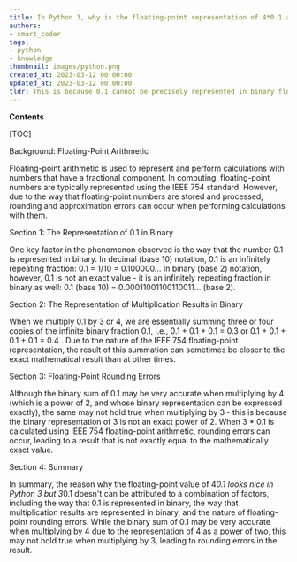 ```yaml
---
title: In Python 3, why is the floating-point representation of 4*0.1 aesthetically pleasing, while that of 3*0.1 is not?
authors:
- smart_coder
tags:
- python
- knowledge
thumbnail: images/python.png
created_at: 2023-03-12 00:00:00
updated_at: 2023-03-12 00:00:00
tldr: This is because 0.1 cannot be precisely represented in binary floating-point, resulting in rounding errors that accumulate differently for different calculations.
---
```


**Contents**

[TOC]

Background: Floating-Point Arithmetic

Floating-point arithmetic is used to represent and perform calculations with numbers that have a fractional component. In computing, floating-point numbers are typically represented using the IEEE 754 standard. However, due to the way that floating-point numbers are stored and processed, rounding and approximation errors can occur when performing calculations with them.

Section 1: The Representation of 0.1 in Binary

One key factor in the phenomenon observed is the way that the number 0.1 is represented in binary. In decimal (base 10) notation, 0.1 is an infinitely repeating fraction: 0.1 = 1/10 = 0.100000... In binary (base 2) notation, however, 0.1 is not an exact value - it is an infinitely repeating fraction in binary as well: 0.1 (base 10) = 0.00011001100110011... (base 2). 

Section 2: The Representation of Multiplication Results in Binary

When we multiply 0.1 by 3 or 4, we are essentially summing three or four copies of the infinite binary fraction 0.1, i.e., 0.1 + 0.1 + 0.1 = 0.3 or 0.1 + 0.1 + 0.1 + 0.1 = 0.4 . Due to the nature of the IEEE 754 floating-point representation, the result of this summation can sometimes be closer to the exact mathematical result than at other times.

Section 3: Floating-Point Rounding Errors

Although the binary sum of 0.1 may be very accurate when multiplying by 4 (which is a power of 2, and whose binary representation can be expressed exactly), the same may not hold true when multiplying by 3 - this is because the binary representation of 3 is not an exact power of 2. When 3 * 0.1 is calculated using IEEE 754 floating-point arithmetic, rounding errors can occur, leading to a result that is not exactly equal to the mathematically exact value.

Section 4: Summary

In summary, the reason why the floating-point value of 4*0.1 looks nice in Python 3 but 3*0.1 doesn't can be attributed to a combination of factors, including the way that 0.1 is represented in binary, the way that multiplication results are represented in binary, and the nature of floating-point rounding errors. While the binary sum of 0.1 may be very accurate when multiplying by 4 due to the representation of 4 as a power of two, this may not hold true when multiplying by 3, leading to rounding errors in the result.
